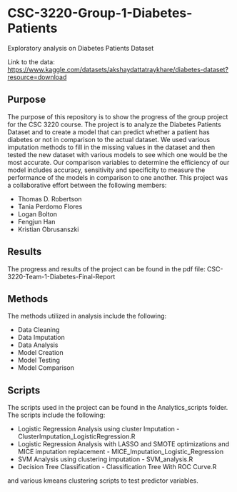 # CSC-3220-Group-1-Diabetes-Patients
Exploratory analysis on Diabetes Patients Dataset

Link to the data:
https://www.kaggle.com/datasets/akshaydattatraykhare/diabetes-dataset?resource=download

## Purpose
The purpose of this repository is to show the progress of the group project for the CSC 3220 course. 
The project is to analyze the Diabetes Patients Dataset and to create a model that can predict whether a patient has diabetes or not in comparison to the actual dataset.
We used various imputation methods to fill in the missing values in the dataset and then tested the new dataset with various models to see which one would be the most accurate.
Our comparison variables to determine the efficiency of our model includes accuracy, sensitivity and specificity to measure the performance of the models in comparison to one another.
This project was a collaborative effort between the following members:
- Thomas D. Robertson
- Tania Perdomo Flores
- Logan Bolton
- Fengjun Han
- Kristian Obrusanszki

## Results
The progress and results of the project can be found in the pdf file: CSC-3220-Team-1-Diabetes-Final-Report

## Methods
The methods utilized in analysis include the following:
- Data Cleaning
- Data Imputation
- Data Analysis
- Model Creation
- Model Testing
- Model Comparison

## Scripts
The scripts used in the project can be found in the Analytics_scripts folder. The scripts include the following:
- Logistic Regression Analysis using cluster Imputation - ClusterImputation_LogisticRegression.R
- Logistic Regression Analysis with LASSO and SMOTE optimizations and MICE imputation replacement - MICE_Imputation_Logistic_Regression
- SVM Analysis using clustering imputation - SVM_analysis.R
- Decision Tree Classification - Classification Tree With ROC Curve.R

and various kmeans clustering scripts to test predictor variables.

